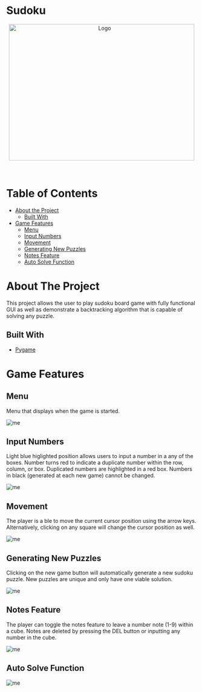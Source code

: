<!-- INTRO -->
# Sudoku

<p align="center">
  <a href="https://github.com/jordantiu/sudoku">
    <img src="images/auto_solver.gif" alt="Logo" width="490" height="360">
  </a>
</p>

<br />

<!-- TABLE OF CONTENTS -->
# Table of Contents

* [About the Project](#about-the-project)
  * [Built With](#built-with)
* [Game Features](#game-features)
  * [Menu](#menu)
  * [Input Numbers](#input-numbers)
  * [Movement](#movement)
  * [Generating New Puzzles](#generating-new-puzzles)
  * [Notes Feature](#notes-feature)
  * [Auto Solve Function](#auto-solve-function)

<!-- ABOUT THE PROJECT -->
# About The Project

This project allows the user to play sudoku board game with fully functional GUI as well as demonstrate a backtracking algorithm that is capable of solving any puzzle.

## Built With

* [Pygame](https://www.pygame.org/)


<!-- GAME FEATURES -->
# Game Features

## Menu
Menu that displays when the game is started.

![me](https://github.com/jordantiu/sudoku/blob/master/images/menu.gif)

## Input Numbers
Light blue higlighted position allows users to input a number in a any of the boxes. Number turns red to indicate a duplicate number within the row, column, or box. Duplicated numbers are highlighted in a red box. Numbers in black (generated at each new game) cannot be changed.

![me](https://github.com/jordantiu/sudoku/blob/master/images/input.gif)

## Movement
The player is a ble to move the current cursor position using the arrow keys. Alternatively, clicking on any square will change the cursor position as well.

![me](https://github.com/jordantiu/sudoku/blob/master/images/movement.gif)

## Generating New Puzzles
Clicking on the new game button will automatically generate a new sudoku puzzle. New puzzles are unique and only have one viable solution.

![me](https://github.com/jordantiu/sudoku/blob/master/images/new_game.gif)

## Notes Feature
The player can toggle the notes feature to leave a number note (1-9) within a cube. Notes are deleted by pressing the DEL button or inputting any number in the cube.

![me](https://github.com/jordantiu/sudoku/blob/master/images/notes.gif)

## Auto Solve Function


![me](https://github.com/jordantiu/sudoku/blob/master/images/auto_solver.gif)





